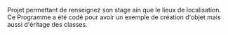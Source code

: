 Projet permettant de renseignez son stage ain que le lieux de localisation.
Ce Programme a été codé pour  avoir un exemple de création d'objet mais aussi d'éritage des classes.
